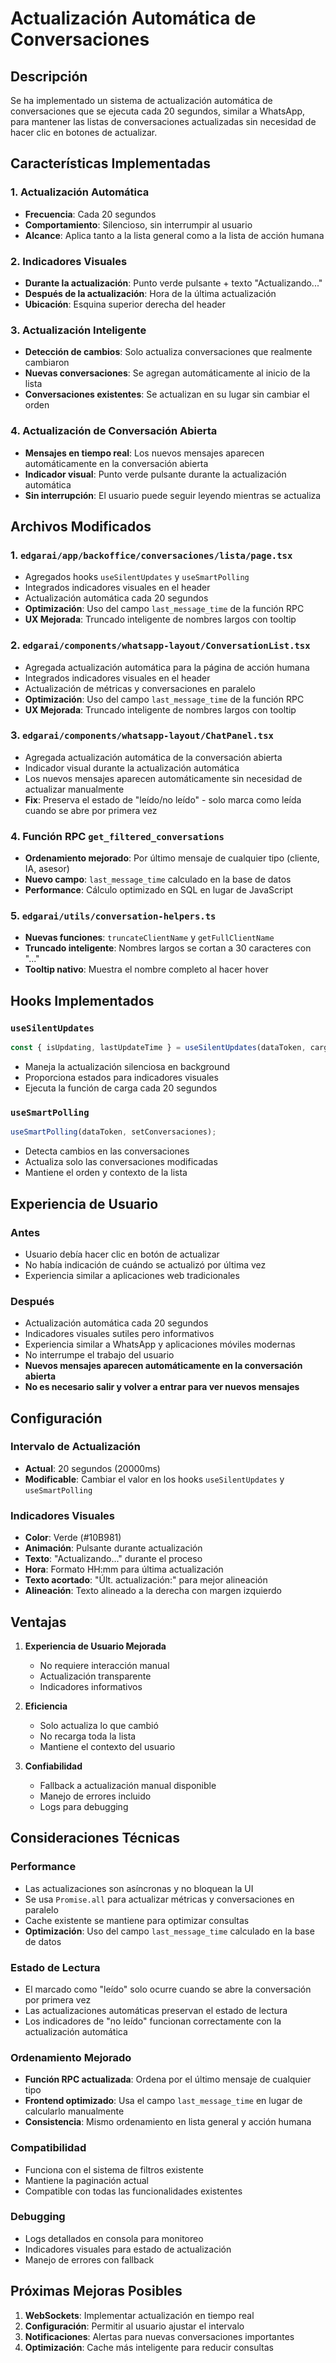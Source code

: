 # Actualización Automática de Conversaciones

## Descripción

Se ha implementado un sistema de actualización automática de conversaciones que se ejecuta cada 20 segundos, similar a WhatsApp, para mantener las listas de conversaciones actualizadas sin necesidad de hacer clic en botones de actualizar.

## Características Implementadas

### 1. Actualización Automática
- **Frecuencia**: Cada 20 segundos
- **Comportamiento**: Silencioso, sin interrumpir al usuario
- **Alcance**: Aplica tanto a la lista general como a la lista de acción humana

### 2. Indicadores Visuales
- **Durante la actualización**: Punto verde pulsante + texto "Actualizando..."
- **Después de la actualización**: Hora de la última actualización
- **Ubicación**: Esquina superior derecha del header

### 3. Actualización Inteligente
- **Detección de cambios**: Solo actualiza conversaciones que realmente cambiaron
- **Nuevas conversaciones**: Se agregan automáticamente al inicio de la lista
- **Conversaciones existentes**: Se actualizan en su lugar sin cambiar el orden

### 4. Actualización de Conversación Abierta
- **Mensajes en tiempo real**: Los nuevos mensajes aparecen automáticamente en la conversación abierta
- **Indicador visual**: Punto verde pulsante durante la actualización automática
- **Sin interrupción**: El usuario puede seguir leyendo mientras se actualiza

## Archivos Modificados

### 1. `edgarai/app/backoffice/conversaciones/lista/page.tsx`
- Agregados hooks `useSilentUpdates` y `useSmartPolling`
- Integrados indicadores visuales en el header
- Actualización automática cada 20 segundos
- **Optimización**: Uso del campo `last_message_time` de la función RPC
- **UX Mejorada**: Truncado inteligente de nombres largos con tooltip

### 2. `edgarai/components/whatsapp-layout/ConversationList.tsx`
- Agregada actualización automática para la página de acción humana
- Integrados indicadores visuales en el header
- Actualización de métricas y conversaciones en paralelo
- **Optimización**: Uso del campo `last_message_time` de la función RPC
- **UX Mejorada**: Truncado inteligente de nombres largos con tooltip

### 3. `edgarai/components/whatsapp-layout/ChatPanel.tsx`
- Agregada actualización automática de la conversación abierta
- Indicador visual durante la actualización automática
- Los nuevos mensajes aparecen automáticamente sin necesidad de actualizar manualmente
- **Fix**: Preserva el estado de "leído/no leído" - solo marca como leída cuando se abre por primera vez

### 4. **Función RPC `get_filtered_conversations`**
- **Ordenamiento mejorado**: Por último mensaje de cualquier tipo (cliente, IA, asesor)
- **Nuevo campo**: `last_message_time` calculado en la base de datos
- **Performance**: Cálculo optimizado en SQL en lugar de JavaScript

### 5. **`edgarai/utils/conversation-helpers.ts`**
- **Nuevas funciones**: `truncateClientName` y `getFullClientName`
- **Truncado inteligente**: Nombres largos se cortan a 30 caracteres con "..."
- **Tooltip nativo**: Muestra el nombre completo al hacer hover

## Hooks Implementados

### `useSilentUpdates`
```typescript
const { isUpdating, lastUpdateTime } = useSilentUpdates(dataToken, cargarConversaciones);
```
- Maneja la actualización silenciosa en background
- Proporciona estados para indicadores visuales
- Ejecuta la función de carga cada 20 segundos

### `useSmartPolling`
```typescript
useSmartPolling(dataToken, setConversaciones);
```
- Detecta cambios en las conversaciones
- Actualiza solo las conversaciones modificadas
- Mantiene el orden y contexto de la lista

## Experiencia de Usuario

### Antes
- Usuario debía hacer clic en botón de actualizar
- No había indicación de cuándo se actualizó por última vez
- Experiencia similar a aplicaciones web tradicionales

### Después
- Actualización automática cada 20 segundos
- Indicadores visuales sutiles pero informativos
- Experiencia similar a WhatsApp y aplicaciones móviles modernas
- No interrumpe el trabajo del usuario
- **Nuevos mensajes aparecen automáticamente en la conversación abierta**
- **No es necesario salir y volver a entrar para ver nuevos mensajes**

## Configuración

### Intervalo de Actualización
- **Actual**: 20 segundos (20000ms)
- **Modificable**: Cambiar el valor en los hooks `useSilentUpdates` y `useSmartPolling`

### Indicadores Visuales
- **Color**: Verde (#10B981)
- **Animación**: Pulsante durante actualización
- **Texto**: "Actualizando..." durante el proceso
- **Hora**: Formato HH:mm para última actualización
- **Texto acortado**: "Últ. actualización:" para mejor alineación
- **Alineación**: Texto alineado a la derecha con margen izquierdo

## Ventajas

1. **Experiencia de Usuario Mejorada**
   - No requiere interacción manual
   - Actualización transparente
   - Indicadores informativos

2. **Eficiencia**
   - Solo actualiza lo que cambió
   - No recarga toda la lista
   - Mantiene el contexto del usuario

3. **Confiabilidad**
   - Fallback a actualización manual disponible
   - Manejo de errores incluido
   - Logs para debugging

## Consideraciones Técnicas

### Performance
- Las actualizaciones son asíncronas y no bloquean la UI
- Se usa `Promise.all` para actualizar métricas y conversaciones en paralelo
- Cache existente se mantiene para optimizar consultas
- **Optimización**: Uso del campo `last_message_time` calculado en la base de datos

### Estado de Lectura
- El marcado como "leído" solo ocurre cuando se abre la conversación por primera vez
- Las actualizaciones automáticas preservan el estado de lectura
- Los indicadores de "no leído" funcionan correctamente con la actualización automática

### Ordenamiento Mejorado
- **Función RPC actualizada**: Ordena por el último mensaje de cualquier tipo
- **Frontend optimizado**: Usa el campo `last_message_time` en lugar de calcularlo manualmente
- **Consistencia**: Mismo ordenamiento en lista general y acción humana

### Compatibilidad
- Funciona con el sistema de filtros existente
- Mantiene la paginación actual
- Compatible con todas las funcionalidades existentes

### Debugging
- Logs detallados en consola para monitoreo
- Indicadores visuales para estado de actualización
- Manejo de errores con fallback

## Próximas Mejoras Posibles

1. **WebSockets**: Implementar actualización en tiempo real
2. **Configuración**: Permitir al usuario ajustar el intervalo
3. **Notificaciones**: Alertas para nuevas conversaciones importantes
4. **Optimización**: Cache más inteligente para reducir consultas
